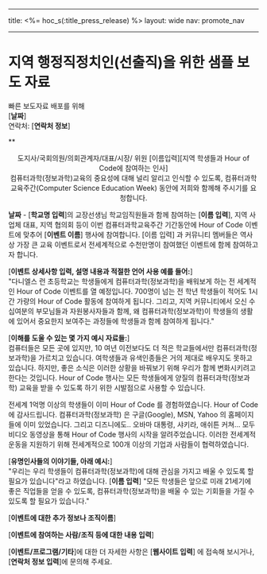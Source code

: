 * * *

title: <%= hoc_s(:title_press_release) %> layout: wide nav: promote_nav

* * *

# 지역 행정직정치인(선출직)을 위한 샘플 보도 자료

빠른 보도자료 배포를 위해  
[**날짜**]  
연락처: [**연락처 정보**]  
  


**

<center>
  도지사/국회의원/의회관계자/대표/시장/ 위원 [이름입력][지역 학생들과 Hour of Code에 참여하는 인사]</strong><br /> 컴퓨터과학(정보과학)교육의 중요성에 대해 널리 알리고 인식할 수 있도록, 컴퓨터과학교육주간(Computer Science Education Week) 동안에 저희와 함께해 주시기를 요청합니다.
</center>

  
  
</p> 

**날짜** - [**학교명 입력**]의 교장선생님 학교임직원들과 함께 참여하는 [**이름 입력**], 지역 사업체 대표, 지역 협의회 등이 이번 컴퓨터과학교육주간 기간동안에 Hour of Code 이벤트에 맞추어 [**이벤트 이름**] 행사에 참여합니다. [이름 입력] 과 커뮤니티 멤버들은 역사상 가장 큰 교육 이벤트로서 전세계적으로 수천만명이 참여했던 이벤트에 함께 참여하고자 합니다.

[**이벤트 상세사항 입력, 설명 내용과 적절한 언어 사용 예를 들어:**]  
"다니엘스 런 초등학교는 학생들에게 컴퓨터과학(정보과학)을 배워보게 하는 전 세계적인 Hour of Code 이벤트를 열 예정입니다. 700명이 넘는 전 학년 학생들이 적어도 1시간 가량의 Hour of Code 활동에 참여하게 됩니다. 그리고, 지역 커뮤니티에서 오신 수 십여분의 부모님들과 자원봉사자들과 함께, 왜 컴퓨터과학(정보과학)이 학생들의 생활에 있어서 중요한지 보여주는 과정들에 학생들과 함께 참여하게 됩니다."

[**이해를 도울 수 있는 몇 가지 예시 자료들:**]  
컴퓨터들은 모든 곳에 있지만, 10 여년 이전보다도 더 적은 학교들에서만 컴퓨터과학(정보과학)을 가르치고 있습니다. 여학생들과 유색인종들은 거의 제대로 배우지도 못하고 있습니다. 하지만, 좋은 소식은 이러한 상황을 바꿔보기 위해 우리가 함께 변화시키려고 한다는 것입니다. Hour of Code 행사는 모든 학생들에게 양질의 컴퓨터과학(정보과학) 교육을 받을 수 있도록 하기 위한 시발점으로 사용할 수 있습니다.

전세계 1억명 이상의 학생들이 이미 Hour of Code 를 경험하였습니다. Hour of Code 에 감사드립니다. 컴퓨터과학(정보과학) 은 구글(Google), MSN, Yahoo 의 홈페이지들에 이미 있었습니다. 그리고 디즈니에도.. 오바마 대통령, 샤키라, 애쉬튼 커쳐... 모두 비디오 동영상을 통해 Hour of Code 행사의 시작을 알려주었습니다. 이러한 전세계적 운동을 지원하기 위해 전세계적으로 100개 이상의 기업과 사람들이 협력하였습니다.

[**유명인사들의 이야기들, 아래 예시:**]  
"우리는 우리 학생들이 컴퓨터과학(정보과학)에 대해 관심을 가지고 배울 수 있도록 할 필요가 있습니다"라고 하였습니다. [**이름 입력**] "모든 학생들은 앞으로 미래 21세기에 좋은 직업들을 얻을 수 있도록, 컴퓨터과학(정보과학)을 배울 수 있는 기회들을 가질 수 있도록 할 필요가 있습니다."

[**이벤트에 대한 추가 정보나 조직이름**]

[**이벤트에 참여하는 사람/조직 등에 대한 내용 입력**]

[**이벤트/프로그램/기타**]에 대한 더 자세한 사항은 [**웹사이트 입력**] 에 접속해 보시거나, [**연락처 정보 입력**]에 문의해 주세요.